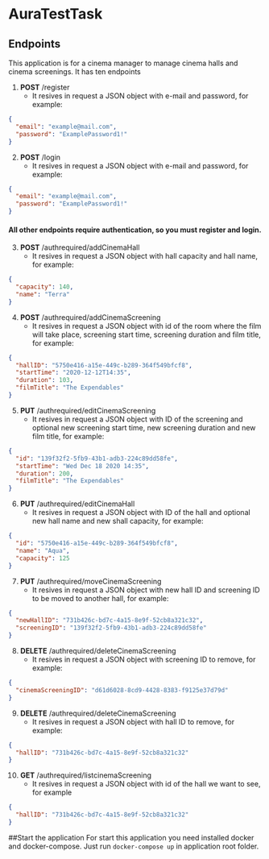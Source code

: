 # AuraTestTask

## Endpoints

This application is for a cinema manager to manage cinema halls and cinema screenings. It has ten endpoints
1. **POST** /register
    - It resives in request a JSON object with e-mail and password, for example:
  ```JSON
  {
    "email": "example@mail.com",
    "password": "ExamplePassword1!"
  }
  ```
2. **POST** /login
    - It resives in request a JSON object with e-mail and password, for example:
  ```JSON
  {
    "email": "example@mail.com",
    "password": "ExamplePassword1!"
  }
  ```
#### All other endpoints require authentication, so you must register and login.

3. **POST** /authrequired/addCinemaHall
    - It resives in request a JSON object with hall capacity and hall name, for example:
  ```JSON
  {
    "capacity": 140,
    "name": "Terra"
  }
  ```
4. **POST** /authrequired/addCinemaScreening
    - It resives in request a JSON object with id of the room where the film will take place, screening start time, screening duration and film title, for example:
  ```JSON
  {
    "hallID": "5750e416-a15e-449c-b289-364f549bfcf8",
    "startTime": "2020-12-12T14:35",
    "duration": 103,
    "filmTitle": "The Expendables"
  }
  ```
5. **PUT** /authrequired/editCinemaScreening
    - It resives in request a JSON object with ID of the screening and optional new screening start time,  new screening duration and new film title, for example:
  ```JSON
  {
    "id": "139f32f2-5fb9-43b1-adb3-224c89dd58fe",
    "startTime": "Wed Dec 18 2020 14:35",
    "duration": 200,
    "filmTitle": "The Expendables"
  }
  ```
6. **PUT** /authrequired/editCinemaHall
    - It resives in request a JSON object with ID of the hall and optional new hall name and new shall capacity, for example:
  ```JSON
  {
    "id": "5750e416-a15e-449c-b289-364f549bfcf8",
    "name": "Aqua",
    "capacity": 125
  }
  ```
7. **PUT** /authrequired/moveCinemaScreening
    - It resives in request a JSON object with new hall ID and screening ID to be moved to another hall, for example:
  ```JSON
  {
    "newHallID": "731b426c-bd7c-4a15-8e9f-52cb8a321c32",
    "screeningID": "139f32f2-5fb9-43b1-adb3-224c89dd58fe"
  }
  ```
8. **DELETE** /authrequired/deleteCinemaScreening
    - It resives in request a JSON object with screening ID to remove, for example:
  ```JSON
  {
    "cinemaScreeningID": "d61d6028-8cd9-4428-8383-f9125e37d79d"
  }
  ```
9. **DELETE** /authrequired/deleteCinemaScreening
    - It resives in request a JSON object with hall ID to remove, for example:
  ```JSON
  {
    "hallID": "731b426c-bd7c-4a15-8e9f-52cb8a321c32"
  }
  ```
10. **GET** /authrequired/listcinemaScreening
    - It resives in request a JSON object with id of the hall we want to see, for example
  ```JSON
  {
    "hallID": "731b426c-bd7c-4a15-8e9f-52cb8a321c32"
  }
  ```

##Start the application
    For start this application you need installed docker and docker-compose. Just run ```docker-compose up``` in application root folder.
    

